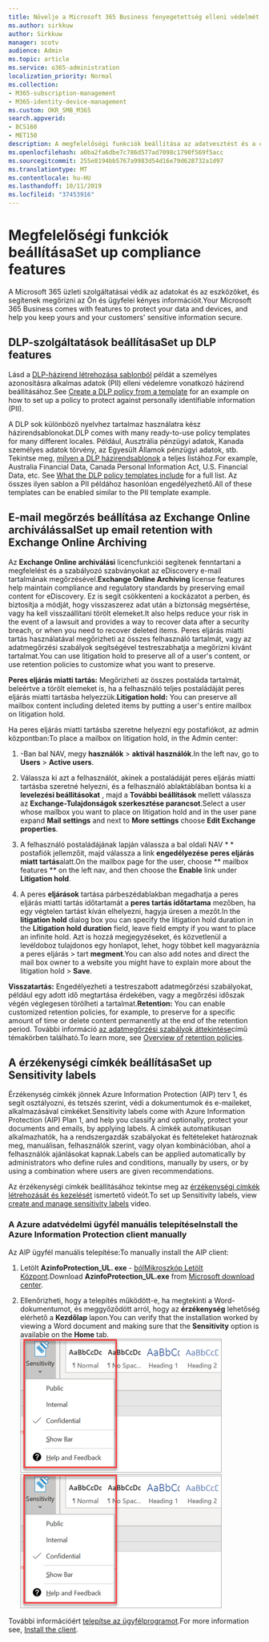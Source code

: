 ```yaml
---
title: Növelje a Microsoft 365 Business fenyegetettség elleni védelmét
ms.author: sirkkuw
author: Sirkkuw
manager: scotv
audience: Admin
ms.topic: article
ms.service: o365-administration
localization_priority: Normal
ms.collection:
- M365-subscription-management
- M365-identity-device-management
ms.custom: OKR_SMB_M365
search.appverid:
- BCS160
- MET150
description: A megfelelőségi funkciók beállítása az adatvesztést és a címkeérzékeny adatok megelőzésére.
ms.openlocfilehash: a0ba2fa6dbe7c786d577ad7098c1790f569f5acc
ms.sourcegitcommit: 255e8194bb5767a9983d54d16e79d628732a1d97
ms.translationtype: MT
ms.contentlocale: hu-HU
ms.lasthandoff: 10/11/2019
ms.locfileid: "37453916"
---
```

# <a name="set-up-compliance-features"></a><span data-ttu-id="67e83-103">Megfelelőségi funkciók beállítása</span><span class="sxs-lookup"><span data-stu-id="67e83-103">Set up compliance features</span></span>

<span data-ttu-id="67e83-104">A Microsoft 365 üzleti szolgáltatásai védik az adatokat és az eszközöket, és segítenek megőrizni az Ön és ügyfelei kényes információit.</span><span class="sxs-lookup"><span data-stu-id="67e83-104">Your Microsoft 365 Business comes with features to protect your data and devices, and help you keep yours and your customers' sensitive information secure.</span></span>

## <a name="set-up-dlp-features"></a><span data-ttu-id="67e83-105">DLP-szolgáltatások beállítása</span><span class="sxs-lookup"><span data-stu-id="67e83-105">Set up DLP features</span></span>

<span data-ttu-id="67e83-106">Lásd a [DLP-házirend létrehozása sablonból](https://support.office.com/article/59414438-99f5-488b-975c-5023f2254369) példát a személyes azonosításra alkalmas adatok (PII) elleni védelemre vonatkozó házirend beállításához.</span><span class="sxs-lookup"><span data-stu-id="67e83-106">See [Create a DLP policy from a template](https://support.office.com/article/59414438-99f5-488b-975c-5023f2254369) for an example on how to set up a policy to protect against personally identifiable information (PII).</span></span> 
  
<span data-ttu-id="67e83-107">A DLP sok különböző nyelvhez tartalmaz használatra kész házirendsablonokat.</span><span class="sxs-lookup"><span data-stu-id="67e83-107">DLP comes with many ready-to-use policy templates for many different locales.</span></span> <span data-ttu-id="67e83-108">Például, Ausztrália pénzügyi adatok, Kanada személyes adatok törvény, az Egyesült Államok pénzügyi adatok, stb. Tekintse meg, [milyen a DLP házirendsablonok](https://support.office.com/article/c2e588d3-8f4f-4937-a286-8c399f28953a) a teljes listához.</span><span class="sxs-lookup"><span data-stu-id="67e83-108">For example, Australia Financial Data, Canada Personal Information Act, U.S. Financial Data, etc. See [What the DLP policy templates include](https://support.office.com/article/c2e588d3-8f4f-4937-a286-8c399f28953a) for a full list.</span></span> <span data-ttu-id="67e83-109">Az összes ilyen sablon a PII példához hasonlóan engedélyezhető.</span><span class="sxs-lookup"><span data-stu-id="67e83-109">All of these templates can be enabled similar to the PII template example.</span></span> 
  
## <a name="set-up-email-retention-with-exchange-online-archiving"></a><span data-ttu-id="67e83-110">E-mail megőrzés beállítása az Exchange Online archiválással</span><span class="sxs-lookup"><span data-stu-id="67e83-110">Set up email retention with Exchange Online Archiving</span></span>

 <span data-ttu-id="67e83-111">Az **Exchange Online archiválási** licencfunkciói segítenek fenntartani a megfelelést és a szabályozó szabványokat az eDiscovery e-mail tartalmának megőrzésével.</span><span class="sxs-lookup"><span data-stu-id="67e83-111">**Exchange Online Archiving** license features help maintain compliance and regulatory standards by preserving email content for eDiscovery.</span></span> <span data-ttu-id="67e83-112">Ez is segít csökkenteni a kockázatot a perben, és biztosítja a módját, hogy visszaszerez adat után a biztonság megsértése, vagy ha kell visszaállítani törölt elemeket.</span><span class="sxs-lookup"><span data-stu-id="67e83-112">It also helps reduce your risk in the event of a lawsuit and provides a way to recover data after a security breach, or when you need to recover deleted items.</span></span> <span data-ttu-id="67e83-113">Peres eljárás miatti tartás használatával megőrizheti az összes felhasználó tartalmát, vagy az adatmegőrzési szabályok segítségével testreszabhatja a megőrizni kívánt tartalmat.</span><span class="sxs-lookup"><span data-stu-id="67e83-113">You can use litigation hold to preserve all of a user's content, or use retention policies to customize what you want to preserve.</span></span>
  
<span data-ttu-id="67e83-114">**Peres eljárás miatti tartás:** Megőrizheti az összes postaláda tartalmát, beleértve a törölt elemeket is, ha a felhasználó teljes postaládáját peres eljárás miatti tartásba helyezzük.</span><span class="sxs-lookup"><span data-stu-id="67e83-114">**Litigation hold:** You can preserve all mailbox content including deleted items by putting a user's entire mailbox on litigation hold.</span></span> 
    
<span data-ttu-id="67e83-115">Ha peres eljárás miatti tartásba szeretne helyezni egy postafiókot, az admin központban:</span><span class="sxs-lookup"><span data-stu-id="67e83-115">To place a mailbox on litigation hold, in the Admin center:</span></span>
    
1. <span data-ttu-id="67e83-116">-Ban bal NAV, megy **használók** \> **aktivál használók**.</span><span class="sxs-lookup"><span data-stu-id="67e83-116">In the left nav, go to **Users** \> **Active users**.</span></span>
    
2. <span data-ttu-id="67e83-117">Válassza ki azt a felhasználót, akinek a postaládáját peres eljárás miatti tartásba szeretné helyezni, és a felhasználó ablaktáblában bontsa ki a **levelezési beállításokat** , majd a **További beállítások** mellett válassza az **Exchange-Tulajdonságok szerkesztése parancsot**.</span><span class="sxs-lookup"><span data-stu-id="67e83-117">Select a user whose mailbox you want to place on litigation hold and in the user pane expand **Mail settings** and next to **More settings** choose **Edit Exchange properties**.</span></span>
    
3. <span data-ttu-id="67e83-118">A felhasználó postaládájának lapján válassza a bal oldali NAV \* \* postafiók jellemzőit, majd válassza a link **engedélyezése** **peres eljárás miatt tartás**alatt.</span><span class="sxs-lookup"><span data-stu-id="67e83-118">On the mailbox page for the user, choose \*\* mailbox features \*\* on the left nav, and then choose the **Enable** link under **Litigation hold**.</span></span>
    
4. <span data-ttu-id="67e83-119">A peres **eljárások** tartása párbeszédablakban megadhatja a peres eljárás miatti tartás időtartamát a **peres tartás időtartama** mezőben, ha egy végtelen tartást kíván elhelyezni, hagyja üresen a mezőt.</span><span class="sxs-lookup"><span data-stu-id="67e83-119">In the **litigation hold** dialog box you can specify the litigation hold duration in the **Litigation hold duration** field, leave field empty if you want to place an infinite hold.</span></span> <span data-ttu-id="67e83-120">Azt is hozzá megjegyzéseket, és közvetlenül a levéldoboz tulajdonos egy honlapot, lehet, hogy többet kell magyaráznia a peres eljárás \> tart **megment**.</span><span class="sxs-lookup"><span data-stu-id="67e83-120">You can also add notes and direct the mail box owner to a website you might have to explain more about the litigation hold \> **Save**.</span></span>
    
<span data-ttu-id="67e83-121">**Visszatartás:** Engedélyezheti a testreszabott adatmegőrzési szabályokat, például egy adott idő megtartása érdekében, vagy a megőrzési időszak végén véglegesen törölheti a tartalmat.</span><span class="sxs-lookup"><span data-stu-id="67e83-121">**Retention:** You can enable customized retention policies, for example, to preserve for a specific amount of time or delete content permanently at the end of the retention period.</span></span> <span data-ttu-id="67e83-122">További információ [az adatmegőrzési szabályok áttekintése](https://support.office.com/article/5e377752-700d-4870-9b6d-12bfc12d2423)című témakörben található.</span><span class="sxs-lookup"><span data-stu-id="67e83-122">To learn more, see [Overview of retention policies](https://support.office.com/article/5e377752-700d-4870-9b6d-12bfc12d2423).</span></span>

## <a name="set-up-sensitivity-labels"></a><span data-ttu-id="67e83-123">A érzékenységi címkék beállítása</span><span class="sxs-lookup"><span data-stu-id="67e83-123">Set up Sensitivity labels</span></span>

<span data-ttu-id="67e83-124">Érzékenység címkék jönnek Azure Information Protection (AIP) terv 1, és segít osztályozni, és tetszés szerint, védi a dokumentumok és e-maileket, alkalmazásával címkéket.</span><span class="sxs-lookup"><span data-stu-id="67e83-124">Sensitivity labels come with Azure Information Protection (AIP) Plan 1, and help you classify and optionally, protect your documents and emails, by applying labels.</span></span> <span data-ttu-id="67e83-125">A címkék automatikusan alkalmazhatók, ha a rendszergazdák szabályokat és feltételeket határoznak meg, manuálisan, felhasználók szerint, vagy olyan kombinációban, ahol a felhasználók ajánlásokat kapnak.</span><span class="sxs-lookup"><span data-stu-id="67e83-125">Labels can be applied automatically by administrators who define rules and conditions, manually by users, or by using a combination where users are given recommendations.</span></span>

<span data-ttu-id="67e83-126">Az érzékenységi címkék beállításához tekintse meg az [érzékenységi címkék létrehozását és kezelését](https://support.office.com/en-us/article/2fb96b54-7dd2-4f0c-ac8d-170790d4b8b9) ismertető videót.</span><span class="sxs-lookup"><span data-stu-id="67e83-126">To set up Sensitivity labels, view [create and manage sensitivity labels](https://support.office.com/en-us/article/2fb96b54-7dd2-4f0c-ac8d-170790d4b8b9) video.</span></span>



### <a name="install-the-azure-information-protection-client-manually"></a><span data-ttu-id="67e83-127">A Azure adatvédelmi ügyfél manuális telepítése</span><span class="sxs-lookup"><span data-stu-id="67e83-127">Install the Azure Information Protection client manually</span></span>

<span data-ttu-id="67e83-128">Az AIP ügyfél manuális telepítése:</span><span class="sxs-lookup"><span data-stu-id="67e83-128">To manually install the AIP client:</span></span>

1. <span data-ttu-id="67e83-129">Letölt **AzinfoProtection_UL. exe** - [bólMikroszkóp Letölt Központ](https://www.microsoft.com/download/details.aspx?id=53018).</span><span class="sxs-lookup"><span data-stu-id="67e83-129">Download **AzinfoProtection_UL.exe** from [Microsoft download center](https://www.microsoft.com/download/details.aspx?id=53018).</span></span>
 
2. <span data-ttu-id="67e83-130">Ellenőrizheti, hogy a telepítés működött-e, ha megtekinti a Word-dokumentumot, és meggyőződött arról, hogy az **érzékenység** lehetőség elérhető a **Kezdőlap** lapon.</span><span class="sxs-lookup"><span data-stu-id="67e83-130">You can verify that the installation worked by viewing a Word document and making sure that the **Sensitivity** option is available on the **Home** tab.</span></span>
<br/><span data-ttu-id="67e83-131">![Védelem lap legördülő lista Word-dokumentumban.](media/word-sensitivity.png)</span><span class="sxs-lookup"><span data-stu-id="67e83-131">![Protection tab drop-down in a Word document.](media/word-sensitivity.png)</span></span>

<span data-ttu-id="67e83-132">További információért [telepítse az ügyfélprogramot](https://docs.microsoft.com/azure/information-protection/infoprotect-tutorial-step3).</span><span class="sxs-lookup"><span data-stu-id="67e83-132">For more information see, [Install the client](https://docs.microsoft.com/azure/information-protection/infoprotect-tutorial-step3).</span></span>
